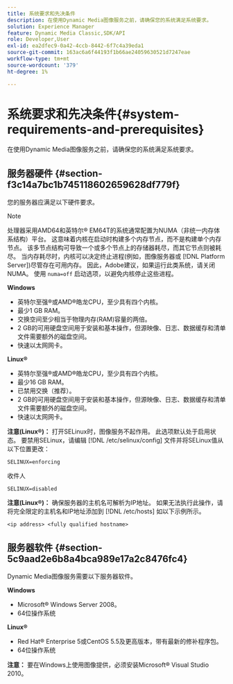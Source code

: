 ```yaml
---
title: 系统要求和先决条件
description: 在使用Dynamic Media图像服务之前，请确保您的系统满足系统要求。
solution: Experience Manager
feature: Dynamic Media Classic,SDK/API
role: Developer,User
exl-id: ea2dfec9-0a42-4ccb-8442-6f7c4a39eda1
source-git-commit: 163ac6a6f44193f1b66ae24059630521d7247eae
workflow-type: tm+mt
source-wordcount: '379'
ht-degree: 1%

---
```


# 系统要求和先决条件{#system-requirements-and-prerequisites}

在使用Dynamic Media图像服务之前，请确保您的系统满足系统要求。

## 服务器硬件 {#section-f3c14a7bc1b745118602659628df779f}

您的服务器应满足以下硬件要求。

>[!NOTE]
>
>处理器采用AMD64和英特尔® EM64T的系统通常配置为NUMA（非统一内存体系结构）平台。 这意味着内核在启动时构建多个内存节点，而不是构建单个内存节点。 该多节点结构可导致一个或多个节点上的存储器耗尽，而其它节点则被耗尽。 当内存耗尽时，内核可以决定终止进程(例如，图像服务器或 [!DNL Platform Server])尽管存在可用内存。 因此，Adobe建议，如果运行此类系统，请关闭NUMA。 使用 `numa=off` 启动选项，以避免内核停止这些进程。

**Windows**

* 英特尔至强®或AMD®皓龙CPU，至少具有四个内核。
* 最少1 GB RAM。
* 交换空间至少相当于物理内存(RAM)容量的两倍。
* 2 GB的可用硬盘空间用于安装和基本操作，但源映像、日志、数据缓存和清单文件需要额外的磁盘空间。
* 快速以太网网卡。

**Linux®**

* 英特尔至强®或AMD®皓龙CPU，至少具有四个内核。
* 最少16 GB RAM。
* 已禁用交换（推荐）。
* 2 GB的可用硬盘空间用于安装和基本操作，但源映像、日志、数据缓存和清单文件需要额外的磁盘空间。
* 快速以太网网卡。

**注意(Linux®)：** 打开SELinux时，图像服务不起作用。 此选项默认处于启用状态。 要禁用SELinux，请编辑 [!DNL /etc/selinux/config] 文件并将SELinux值从以下位置更改：

`SELINUX=enforcing`

收件人

`SELINUX=disabled`

**注意(Linux®)：** 确保服务器的主机名可解析为IP地址。 如果无法执行此操作，请将完全限定的主机名和IP地址添加到 [!DNL /etc/hosts] 如以下示例所示。

`<ip address> <fully qualified hostname>`

## 服务器软件 {#section-5c9aad2e6b8a4bca989e17a2c8476fc4}

Dynamic Media图像服务需要以下服务器软件。

**Windows**

* Microsoft® Windows Server 2008。
* 64位操作系统

**Linux®**

* Red Hat® Enterprise 5或CentOS 5.5及更高版本，带有最新的修补程序包。
* 64位操作系统

**注意：** 要在Windows上使用图像提供，必须安装Microsoft® Visual Studio 2010。
